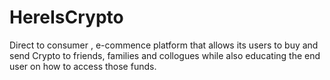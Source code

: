 # HereIsCrypto
Direct to consumer , e-commence platform that allows its users to buy and send Crypto to friends, families and collogues while also educating the end user on how to access those funds. 
